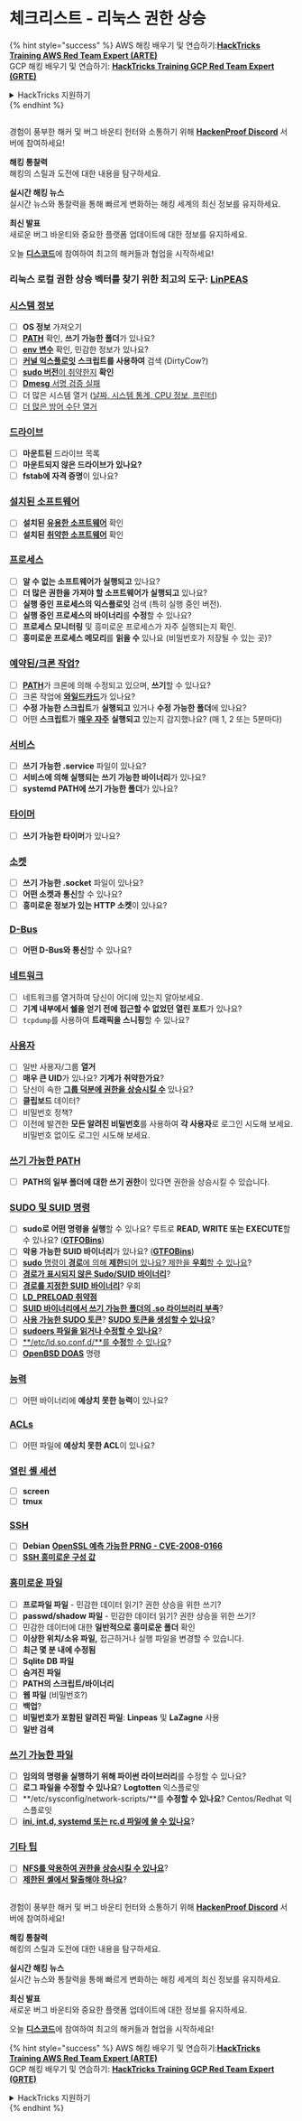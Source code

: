 # 체크리스트 - 리눅스 권한 상승

{% hint style="success" %}
AWS 해킹 배우기 및 연습하기:<img src="/.gitbook/assets/arte.png" alt="" data-size="line">[**HackTricks Training AWS Red Team Expert (ARTE)**](https://training.hacktricks.xyz/courses/arte)<img src="/.gitbook/assets/arte.png" alt="" data-size="line">\
GCP 해킹 배우기 및 연습하기: <img src="/.gitbook/assets/grte.png" alt="" data-size="line">[**HackTricks Training GCP Red Team Expert (GRTE)**<img src="/.gitbook/assets/grte.png" alt="" data-size="line">](https://training.hacktricks.xyz/courses/grte)

<details>

<summary>HackTricks 지원하기</summary>

* [**구독 계획**](https://github.com/sponsors/carlospolop) 확인하기!
* 💬 [**디스코드 그룹**](https://discord.gg/hRep4RUj7f) 또는 [**텔레그램 그룹**](https://t.me/peass)에 참여하거나 **트위터** 🐦 [**@hacktricks\_live**](https://twitter.com/hacktricks\_live)**를 팔로우하세요.**
* [**HackTricks**](https://github.com/carlospolop/hacktricks) 및 [**HackTricks Cloud**](https://github.com/carlospolop/hacktricks-cloud) 깃허브 리포지토리에 PR을 제출하여 해킹 팁을 공유하세요.

</details>
{% endhint %}

<figure><img src="/.gitbook/assets/image.png" alt=""><figcaption></figcaption></figure>

경험이 풍부한 해커 및 버그 바운티 헌터와 소통하기 위해 [**HackenProof Discord**](https://discord.com/invite/N3FrSbmwdy) 서버에 참여하세요!

**해킹 통찰력**\
해킹의 스릴과 도전에 대한 내용을 탐구하세요.

**실시간 해킹 뉴스**\
실시간 뉴스와 통찰력을 통해 빠르게 변화하는 해킹 세계의 최신 정보를 유지하세요.

**최신 발표**\
새로운 버그 바운티와 중요한 플랫폼 업데이트에 대한 정보를 유지하세요.

오늘 [**디스코드**](https://discord.com/invite/N3FrSbmwdy)에 참여하여 최고의 해커들과 협업을 시작하세요!

### **리눅스 로컬 권한 상승 벡터를 찾기 위한 최고의 도구:** [**LinPEAS**](https://github.com/carlospolop/privilege-escalation-awesome-scripts-suite/tree/master/linPEAS)

### [시스템 정보](privilege-escalation/#system-information)

* [ ] **OS 정보** 가져오기
* [ ] [**PATH**](privilege-escalation/#path) 확인, **쓰기 가능한 폴더**가 있나요?
* [ ] [**env 변수**](privilege-escalation/#env-info) 확인, 민감한 정보가 있나요?
* [ ] [**커널 익스플로잇**](privilege-escalation/#kernel-exploits) **스크립트를 사용하여** 검색 (DirtyCow?)
* [ ] [**sudo 버전**이 취약한지](privilege-escalation/#sudo-version) **확인**
* [ ] [**Dmesg** 서명 검증 실패](privilege-escalation/#dmesg-signature-verification-failed)
* [ ] 더 많은 시스템 열거 ([날짜, 시스템 통계, CPU 정보, 프린터](privilege-escalation/#more-system-enumeration))
* [ ] [더 많은 방어 수단 열거](privilege-escalation/#enumerate-possible-defenses)

### [드라이브](privilege-escalation/#drives)

* [ ] **마운트된** 드라이브 목록
* [ ] **마운트되지 않은 드라이브가 있나요?**
* [ ] **fstab에 자격 증명**이 있나요?

### [**설치된 소프트웨어**](privilege-escalation/#installed-software)

* [ ] **설치된** [**유용한 소프트웨어**](privilege-escalation/#useful-software) 확인
* [ ] **설치된** [**취약한 소프트웨어**](privilege-escalation/#vulnerable-software-installed) 확인

### [프로세스](privilege-escalation/#processes)

* [ ] **알 수 없는 소프트웨어가 실행되고** 있나요?
* [ ] **더 많은 권한을 가져야 할 소프트웨어가 실행되고** 있나요?
* [ ] **실행 중인 프로세스의 익스플로잇** 검색 (특히 실행 중인 버전).
* [ ] **실행 중인 프로세스의 바이너리**를 **수정**할 수 있나요?
* [ ] **프로세스 모니터링** 및 흥미로운 프로세스가 자주 실행되는지 확인.
* [ ] **흥미로운 프로세스 메모리**를 **읽을 수** 있나요 (비밀번호가 저장될 수 있는 곳)?

### [예약된/크론 작업?](privilege-escalation/#scheduled-jobs)

* [ ] [**PATH**](privilege-escalation/#cron-path)가 크론에 의해 수정되고 있으며, **쓰기**할 수 있나요?
* [ ] 크론 작업에 [**와일드카드**](privilege-escalation/#cron-using-a-script-with-a-wildcard-wildcard-injection)가 있나요?
* [ ] **수정 가능한 스크립트**가 **실행되고** 있거나 **수정 가능한 폴더**에 있나요?
* [ ] 어떤 **스크립트**가 [**매우 자주**](privilege-escalation/#frequent-cron-jobs) **실행되고** 있는지 감지했나요? (매 1, 2 또는 5분마다)

### [서비스](privilege-escalation/#services)

* [ ] **쓰기 가능한 .service** 파일이 있나요?
* [ ] **서비스에 의해 실행되는** **쓰기 가능한 바이너리**가 있나요?
* [ ] **systemd PATH에 쓰기 가능한 폴더**가 있나요?

### [타이머](privilege-escalation/#timers)

* [ ] **쓰기 가능한 타이머**가 있나요?

### [소켓](privilege-escalation/#sockets)

* [ ] **쓰기 가능한 .socket** 파일이 있나요?
* [ ] **어떤 소켓과 통신**할 수 있나요?
* [ ] **흥미로운 정보가 있는 HTTP 소켓**이 있나요?

### [D-Bus](privilege-escalation/#d-bus)

* [ ] **어떤 D-Bus와 통신**할 수 있나요?

### [네트워크](privilege-escalation/#network)

* [ ] 네트워크를 열거하여 당신이 어디에 있는지 알아보세요.
* [ ] **기계 내부에서 쉘을 얻기 전에 접근할 수 없었던 열린 포트**가 있나요?
* [ ] `tcpdump`를 사용하여 **트래픽을 스니핑**할 수 있나요?

### [사용자](privilege-escalation/#users)

* [ ] 일반 사용자/그룹 **열거**
* [ ] **매우 큰 UID**가 있나요? **기계가** **취약한가요**?
* [ ] 당신이 속한 [**그룹 덕분에 권한을 상승시킬 수**](privilege-escalation/interesting-groups-linux-pe/) 있나요?
* [ ] **클립보드** 데이터?
* [ ] 비밀번호 정책?
* [ ] 이전에 발견한 **모든 알려진 비밀번호**를 사용하여 **각 사용자**로 로그인 시도해 보세요. 비밀번호 없이도 로그인 시도해 보세요.

### [쓰기 가능한 PATH](privilege-escalation/#writable-path-abuses)

* [ ] **PATH의 일부 폴더에 대한 쓰기 권한**이 있다면 권한을 상승시킬 수 있습니다.

### [SUDO 및 SUID 명령](privilege-escalation/#sudo-and-suid)

* [ ] **sudo로 어떤 명령을 실행**할 수 있나요? 루트로 **READ, WRITE 또는 EXECUTE**할 수 있나요? ([**GTFOBins**](https://gtfobins.github.io))
* [ ] **악용 가능한 SUID 바이너리**가 있나요? ([**GTFOBins**](https://gtfobins.github.io))
* [ ] [**sudo** 명령이 **경로**에 의해 **제한**되어 있나요? 제한을 **우회**할 수 있나요](privilege-escalation/#sudo-execution-bypassing-paths)?
* [ ] [**경로가 표시되지 않은 Sudo/SUID 바이너리**](privilege-escalation/#sudo-command-suid-binary-without-command-path)?
* [ ] [**경로를 지정한 SUID 바이너리**](privilege-escalation/#suid-binary-with-command-path)? 우회
* [ ] [**LD\_PRELOAD 취약점**](privilege-escalation/#ld\_preload)
* [ ] [**SUID 바이너리에서 쓰기 가능한 폴더의 .so 라이브러리 부족**](privilege-escalation/#suid-binary-so-injection)?
* [ ] [**사용 가능한 SUDO 토큰**](privilege-escalation/#reusing-sudo-tokens)? [**SUDO 토큰을 생성할 수 있나요**](privilege-escalation/#var-run-sudo-ts-less-than-username-greater-than)?
* [ ] [**sudoers 파일을 읽거나 수정할 수 있나요**](privilege-escalation/#etc-sudoers-etc-sudoers-d)?
* [ ] [**/etc/ld.so.conf.d/**를 **수정**할 수 있나요](privilege-escalation/#etc-ld-so-conf-d)?
* [ ] [**OpenBSD DOAS**](privilege-escalation/#doas) 명령

### [능력](privilege-escalation/#capabilities)

* [ ] 어떤 바이너리에 **예상치 못한 능력**이 있나요?

### [ACLs](privilege-escalation/#acls)

* [ ] 어떤 파일에 **예상치 못한 ACL**이 있나요?

### [열린 셸 세션](privilege-escalation/#open-shell-sessions)

* [ ] **screen**
* [ ] **tmux**

### [SSH](privilege-escalation/#ssh)

* [ ] **Debian** [**OpenSSL 예측 가능한 PRNG - CVE-2008-0166**](privilege-escalation/#debian-openssl-predictable-prng-cve-2008-0166)
* [ ] [**SSH 흥미로운 구성 값**](privilege-escalation/#ssh-interesting-configuration-values)

### [흥미로운 파일](privilege-escalation/#interesting-files)

* [ ] **프로파일 파일** - 민감한 데이터 읽기? 권한 상승을 위한 쓰기?
* [ ] **passwd/shadow 파일** - 민감한 데이터 읽기? 권한 상승을 위한 쓰기?
* [ ] 민감한 데이터에 대한 **일반적으로 흥미로운 폴더** 확인
* [ ] **이상한 위치/소유 파일,** 접근하거나 실행 파일을 변경할 수 있습니다.
* [ ] **최근 몇 분 내에 수정됨**
* [ ] **Sqlite DB 파일**
* [ ] **숨겨진 파일**
* [ ] **PATH의 스크립트/바이너리**
* [ ] **웹 파일** (비밀번호?)
* [ ] **백업**?
* [ ] **비밀번호가 포함된 알려진 파일**: **Linpeas** 및 **LaZagne** 사용
* [ ] **일반 검색**

### [**쓰기 가능한 파일**](privilege-escalation/#writable-files)

* [ ] **임의의 명령을 실행하기 위해 파이썬 라이브러리**를 수정할 수 있나요?
* [ ] **로그 파일을 수정할 수 있나요**? **Logtotten** 익스플로잇
* [ ] **/etc/sysconfig/network-scripts/**를 **수정할 수 있나요**? Centos/Redhat 익스플로잇
* [ ] [**ini, int.d, systemd 또는 rc.d 파일에 쓸 수 있나요**](privilege-escalation/#init-init-d-systemd-and-rc-d)?

### [**기타 팁**](privilege-escalation/#other-tricks)

* [ ] [**NFS를 악용하여 권한을 상승시킬 수 있나요**](privilege-escalation/#nfs-privilege-escalation)?
* [ ] [**제한된 셸에서 탈출해야 하나요**](privilege-escalation/#escaping-from-restricted-shells)?

<figure><img src="/.gitbook/assets/image.png" alt=""><figcaption></figcaption></figure>

경험이 풍부한 해커 및 버그 바운티 헌터와 소통하기 위해 [**HackenProof Discord**](https://discord.com/invite/N3FrSbmwdy) 서버에 참여하세요!

**해킹 통찰력**\
해킹의 스릴과 도전에 대한 내용을 탐구하세요.

**실시간 해킹 뉴스**\
실시간 뉴스와 통찰력을 통해 빠르게 변화하는 해킹 세계의 최신 정보를 유지하세요.

**최신 발표**\
새로운 버그 바운티와 중요한 플랫폼 업데이트에 대한 정보를 유지하세요.

오늘 [**디스코드**](https://discord.com/invite/N3FrSbmwdy)에 참여하여 최고의 해커들과 협업을 시작하세요!

{% hint style="success" %}
AWS 해킹 배우기 및 연습하기:<img src="/.gitbook/assets/arte.png" alt="" data-size="line">[**HackTricks Training AWS Red Team Expert (ARTE)**](https://training.hacktricks.xyz/courses/arte)<img src="/.gitbook/assets/arte.png" alt="" data-size="line">\
GCP 해킹 배우기 및 연습하기: <img src="/.gitbook/assets/grte.png" alt="" data-size="line">[**HackTricks Training GCP Red Team Expert (GRTE)**<img src="/.gitbook/assets/grte.png" alt="" data-size="line">](https://training.hacktricks.xyz/courses/grte)

<details>

<summary>HackTricks 지원하기</summary>

* [**구독 계획**](https://github.com/sponsors/carlospolop) 확인하기!
* 💬 [**디스코드 그룹**](https://discord.gg/hRep4RUj7f) 또는 [**텔레그램 그룹**](https://t.me/peass)에 참여하거나 **트위터** 🐦 [**@hacktricks\_live**](https://twitter.com/hacktricks\_live)**를 팔로우하세요.**
* [**HackTricks**](https://github.com/carlospolop/hacktricks) 및 [**HackTricks Cloud**](https://github.com/carlospolop/hacktricks-cloud) 깃허브 리포지토리에 PR을 제출하여 해킹 팁을 공유하세요.

</details>
{% endhint %}

